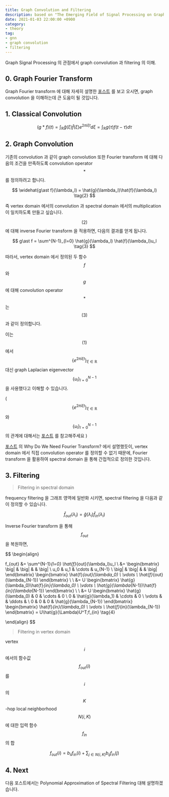 ```yaml
---
title: Graph Convolution and Filtering
description: based on "The Emerging Field of Signal Processing on Graphs"
date: 2021-01-03 22:00:00 +0900
category:
- theory
tag:
- gnn
- graph convolution
- filtering
---
```




Graph Signal Processing 의 관점에서 graph convolution 과 filtering 의 이해.



## 0. Graph Fourier Transform



Graph Fourier transform 에 대해 자세히 설명한 [포스트](https://harryjo97.github.io/theory/Graph-Fourier-Transform/) 를 보고 오시면, graph convolution 을 이해하는데 큰 도움이 될 것입니다.



## 1. Classical Convolution



$$
(g \ast f) (t) 
= \int_{\mathbb{R}}\hat{g}(\xi)\hat{f}(\xi)e^{2\pi i\xi t}d\xi
= \int_{\mathbb{R}} g(\tau)f(t-\tau)d\tau 
\tag{1}
$$






## 2. Graph Convolution





기존의 convolution 과 같이 graph convolution 또한 Fourier transform 에 대해 다음의 조건을 만족하도록 convolution operator $$\ast$$ 를 정의하려고 합니다. 


$$
\widehat{g\ast f}(\lambda_l) = \hat{g}(\lambda_l)\hat{f}(\lambda_l)
\tag{2}
$$


즉 vertex  domain 에서의 convolution 과 spectral domain 에서의 multiplication 이 일치하도록 만들고 싶습니다. 

$$(2)$$ 에 대해 inverse Fourier transform 을 적용하면, 다음의 결과를 얻게 됩니다.


$$
g\ast f = \sum^{N-1}_{l=0} \hat{g}(\lambda_l) \hat{f}(\lambda_l)u_l
\tag{3}
$$



따라서, vertex domain 에서 정의된 두 함수 $$f$$ 와 $$g$$ 에 대해 convolution operator $$\ast$$ 는 $$(3)$$ 과 같이 정의합니다.

이는 $$(1)$$ 에서 $$\left\{e^{2\pi i\xi t}\right\}_{\xi\in\mathbb{R}}$$ 대신 graph Laplacian eigenvector $$\{u_l\}^{N-1}_{l=0}$$  을 사용했다고 이해할 수 있습니다. 

( $$\left\{e^{2\pi i\xi t}\right\}_{\xi\in\mathbb{R}}$$ 와 $$\{u_l\}^{N-1}_{l=0}$$ 의 관계에 대해서는 [포스트](https://harryjo97.github.io/theory/Graph-Laplacian/) 를 참고해주세요 )



 [포스트](https://harryjo97.github.io/theory/Graph-Fourier-Transform/) 의 Why Do We Need Fourier Transform? 에서 설명했듯이, vertex domain 에서 직접 convolution operator 를 정의할 수 없기 때문에, Fourier transform 을 활용하여 spectral domain 을 통해 간접적으로 정의한 것입니다.





## 3. Filtering 



> Filtering in spectral domain



frequency filtering 을 그래프 영역에 일반화 시키면, spectral filtering 을 다음과 같이 정의할 수 있습니다.

$$
\hat{f}_{out}(\lambda_l) = \hat{g}(\lambda_l)\hat{f}_{in}(\lambda_l)
$$

Inverse Fourier transform 을 통해 $$f_{out}$$ 을 복원하면,

$$
\begin{align}

f_{out} 
&= \sum^{N-1}_{l=0} \hat{f}_{out}(\lambda_l)u_l \\
&= 
\begin{bmatrix}
\big| & \big| &  & \big| \\
u_0 & u_1 & \cdots & u_{N-1} \\
\big| & \big| &  & \big|
\end{bmatrix}
\begin{bmatrix}
\hat{f}_{out}(\lambda_0) \\
\vdots \\
\hat{f}_{out}(\lambda_{N-1})
\end{bmatrix} \\
\\
&= U
\begin{bmatrix}
\hat{g}(\lambda_0)\hat{f}_{in}(\lambda_0) \\
\vdots \\
\hat{g}(\lambda_{N-1})\hat{f}_{in}(\lambda_{N-1})
\end{bmatrix} \\
\\
&= U
\begin{bmatrix}
\hat{g}(\lambda_0) & 0 & \cdots & 0 \\
0 & \hat{g}(\lambda_1) & \cdots & 0 \\
\vdots &  & \ddots & \\
0 & 0 & 0 & \hat{g}(\lambda_{N-1})
\end{bmatrix}
\begin{bmatrix}
\hat{f}_{in}(\lambda_0) \\
\vdots \\
\hat{f}_{in}(\lambda_{N-1})
\end{bmatrix}
= U\hat{g}(\Lambda)U^T\;f_{in} \tag{4}

\end{align}
$$








> Filtering in vertex domain



vertex $$i$$ 에서의 함수값 $$f_{out}(i)$$ 를 $$i$$ 의 $$K$$-hop local neighborhood $$N(i,K)$$ 에 대한 입력 함수 $$f_{in}$$ 의 합


$$
f_{out}(i) = b_{ii}f_{in}(i) + \sum_{j\in N(i,K)}b_{ij} f_{in}(j)
$$






## 4. Next

다음 포스트에서는 Polynomial Approximation of Spectral Filtering 대해 설명하겠습니다.

